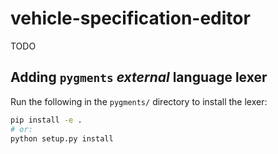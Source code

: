 # vehicle-specification-editor
TODO

## Adding `pygments` *external* language lexer
Run the following in the `pygments/` directory to install the lexer:
```bash
pip install -e .
# or:
python setup.py install
```